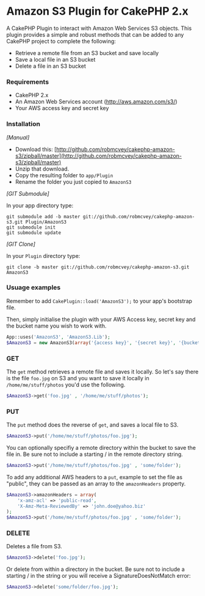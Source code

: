 # Amazon S3 Plugin for CakePHP 2.x

A CakePHP Plugin to interact with Amazon Web Services S3 objects. This plugin provides a simple and robust methods that can be added to any CakePHP project to complete the following:

* Retrieve a remote file from an S3 bucket and save locally
* Save a local file in an S3 bucket
* Delete a file in an S3 bucket

### Requirements

* CakePHP 2.x
* An Amazon Web Services account (http://aws.amazon.com/s3/)
* Your AWS access key and secret key

### Installation

_[Manual]_

* Download this: [http://github.com/robmcvey/cakephp-amazon-s3/zipball/master](http://github.com/robmcvey/cakephp-amazon-s3/zipball/master)
* Unzip that download.
* Copy the resulting folder to `app/Plugin`
* Rename the folder you just copied to `AmazonS3`

_[GIT Submodule]_

In your app directory type:

```shell
git submodule add -b master git://github.com/robmcvey/cakephp-amazon-s3.git Plugin/AmazonS3
git submodule init
git submodule update
```

_[GIT Clone]_

In your `Plugin` directory type:

```shell
git clone -b master git://github.com/robmcvey/cakephp-amazon-s3.git AmazonS3
```

### Usuage examples

Remember to add `CakePlugin::load('AmazonS3');` to your app's bootstrap file. 

Then, simply initialise the plugin with your AWS Access key, secret key and the bucket name you wish to work with.

```php
App::uses('AmazonS3', 'AmazonS3.Lib');
$AmazonS3 = new AmazonS3(array('{access key}', '{secret key}', '{bucket name}'));
```

### GET

The `get` method retrieves a remote file and saves it locally. So let's say there is the file `foo.jpg` on S3 and you want to save it locally in `/home/me/stuff/photos` you'd use the following.

```php
$AmazonS3->get('foo.jpg' , '/home/me/stuff/photos');
```

### PUT

The `put` method does the reverse of `get`, and saves a local file to S3.

```php
$AmazonS3->put('/home/me/stuff/photos/foo.jpg');
```

You can optionally specifiy a remote directory within the bucket to save the file in. Be sure not to include a starting / in the remote directory string.

```php
$AmazonS3->put('/home/me/stuff/photos/foo.jpg' , 'some/folder');
```

To add any additional AWS headers to a `put`, example to set the file as "public", they can be passed as an array to the `amazonHeaders` property.

```php
$AmazonS3->amazonHeaders = array(
	'x-amz-acl' => 'public-read',
	'X-Amz-Meta-ReviewedBy' => 'john.doe@yahoo.biz'
);
$AmazonS3->put('/home/me/stuff/photos/foo.jpg' , 'some/folder');
```

### DELETE

Deletes a file from S3.

```php
$AmazonS3->delete('foo.jpg');
```

Or delete from within a directory in the bucket. Be sure not to include a starting / in the string or you will receive a SignatureDoesNotMatch error:

```php
$AmazonS3->delete('some/folder/foo.jpg');
```

